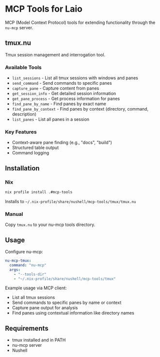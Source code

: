 # MCP Tools for Laio

MCP (Model Context Protocol) tools for extending functionality through the `nu-mcp` server.

## tmux.nu

Tmux session management and interrogation tool.

### Available Tools

- `list_sessions` - List all tmux sessions with windows and panes
- `send_command` - Send commands to specific panes
- `capture_pane` - Capture content from panes
- `get_session_info` - Get detailed session information
- `get_pane_process` - Get process information for panes
- `find_pane_by_name` - Find panes by exact name
- `find_pane_by_context` - Find panes by context (directory, command, description)
- `list_panes` - List all panes in a session

### Key Features

- Context-aware pane finding (e.g., "docs", "build")
- Structured table output
- Command logging

## Installation

### Nix
```bash
nix profile install .#mcp-tools
```

Installs to `~/.nix-profile/share/nushell/mcp-tools/tmux/tmux.nu`

### Manual
Copy `tmux.nu` to your nu-mcp tools directory.

## Usage

Configure nu-mcp:

```yaml
nu-mcp-tmux:
  command: "nu-mcp"
  args:
    - "--tools-dir"
    - "~/.nix-profile/share/nushell/mcp-tools/tmux"
```

Example usage via MCP client:
- List all tmux sessions
- Send commands to specific panes by name or context
- Capture pane output for analysis
- Find panes using contextual information like directory names

## Requirements

- tmux installed and in PATH
- nu-mcp server
- Nushell